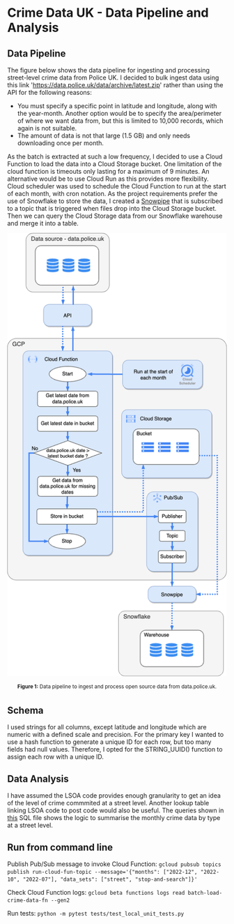 # Crime Data UK - Data Pipeline and Analysis


## Data Pipeline
The figure below shows the data pipeline for ingesting and processing street-level crime data from Police UK. I decided to bulk ingest data using this link 'https://data.police.uk/data/archive/latest.zip' rather than using the API for the following reasons:
* You must specify a specific point in latitude and longitude, along with the year-month. Another option would be to specify the area/perimeter of where we want data from, but this is limited to 10,000 records, which again is not suitable.
* The amount of data is not that large (1.5 GB) and only needs downloading once per month.


As the batch is extracted at such a low frequency, I decided to use a Cloud Function to load the data into a Cloud Storage bucket. One limitation of the cloud function is timeouts only lasting for a maximum of 9 minutes. An alternative would be to use Cloud Run as this provides more flexibility.
Cloud scheduler was used to schedule the Cloud Function to run at the start of each month, with cron notation.
As the project requirements prefer the use of Snowflake to store the data, I created a [Snowpipe](sql/snowpipe_setup.sql) that is subscribed to a topic that is triggered when files drop into the Cloud Storage bucket.
Then we can query the Cloud Storage data from our Snowflake warehouse and merge it into a table.

<p align="center">
  <img src="images/crime_data_uk_pipeline.png" width="600">
</p>

<p align="center">
    <sup><strong>Figure 1:</strong> Data pipeline to ingest and process open source data from data.police.uk.</sup>
</p>

## Schema
I used strings for all columns, except latitude and longitude which are numeric with a defined scale and precision. For the primary key I wanted to use a hash function to generate a unique ID for each row, but too many fields had null values. Therefore, I opted for the STRING_UUID() function to assign each row with a unique ID.

## Data Analysis
I have assumed the LSOA code provides enough granularity to get an idea of the level of crime commmited at a street level. Another lookup table linking LSOA code to post code would also be useful. The queries shown in [this](sql/street_level_crime_analysis.sql) SQL file shows the logic to summarise the monthly crime data by type at a street level.


## Run from command line
Publish Pub/Sub message to invoke Cloud Function: `gcloud pubsub topics publish run-cloud-fun-topic --message='{"months": ["2022-12", "2022-10", "2022-07"], "data_sets": ["street", "stop-and-search"]}'`

Check Cloud Function logs: `gcloud beta functions logs read batch-load-crime-data-fn --gen2`

Run tests: `python -m pytest tests/test_local_unit_tests.py`